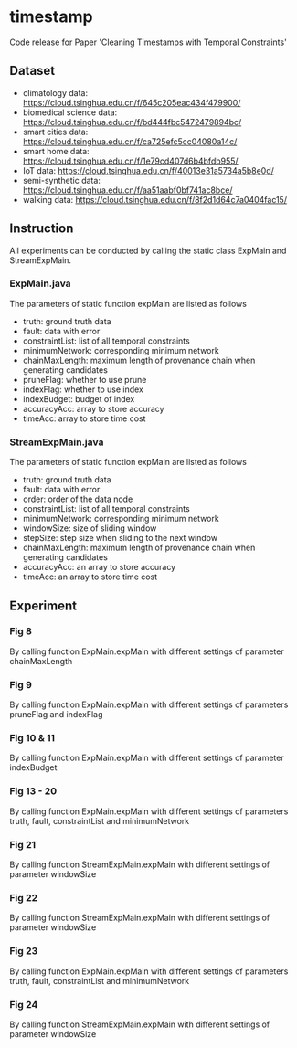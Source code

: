 # timestamp
Code release for Paper 'Cleaning Timestamps with Temporal Constraints'

## Dataset
- climatology data: https://cloud.tsinghua.edu.cn/f/645c205eac434f479900/
- biomedical science data: https://cloud.tsinghua.edu.cn/f/bd444fbc5472479894bc/
- smart cities data: https://cloud.tsinghua.edu.cn/f/ca725efc5cc04080a14c/
- smart home data: https://cloud.tsinghua.edu.cn/f/1e79cd407d6b4bfdb955/
- IoT data: https://cloud.tsinghua.edu.cn/f/40013e31a5734a5b8e0d/
- semi-synthetic data: https://cloud.tsinghua.edu.cn/f/aa51aabf0bf741ac8bce/
- walking data: https://cloud.tsinghua.edu.cn/f/8f2d1d64c7a0404fac15/


## Instruction
All experiments can be conducted by calling the static class ExpMain and StreamExpMain.

### ExpMain.java
The parameters of static function expMain are listed as follows
- truth: ground truth data
- fault: data with error
- constraintList: list of all temporal constraints
- minimumNetwork: corresponding minimum network
- chainMaxLength: maximum length of provenance chain when generating candidates
- pruneFlag: whether to use prune
- indexFlag: whether to use index
- indexBudget: budget of index
- accuracyAcc: array to store accuracy
- timeAcc: array to store time cost

### StreamExpMain.java
The parameters of static function expMain are listed as follows
- truth: ground truth data
- fault: data with error
- order: order of the data node
- constraintList: list of all temporal constraints
- minimumNetwork: corresponding minimum network
- windowSize: size of sliding window
- stepSize: step size when sliding to the next window
- chainMaxLength: maximum length of provenance chain when generating candidates
- accuracyAcc: an array to store accuracy
- timeAcc: an array to store time cost

## Experiment
### Fig 8
By calling function ExpMain.expMain with different settings of parameter chainMaxLength

### Fig 9
By calling function ExpMain.expMain with different settings of parameters pruneFlag and indexFlag

### Fig 10 & 11
By calling function ExpMain.expMain with different settings of parameter indexBudget

### Fig 13 - 20
By calling function ExpMain.expMain with different settings of parameters truth, fault, constraintList and minimumNetwork

### Fig 21
By calling function StreamExpMain.expMain with different settings of parameter windowSize

### Fig 22
By calling function StreamExpMain.expMain with different settings of parameter windowSize

### Fig 23
By calling function ExpMain.expMain with different settings of parameters truth, fault, constraintList and minimumNetwork

### Fig 24
By calling function StreamExpMain.expMain with different settings of parameter windowSize
